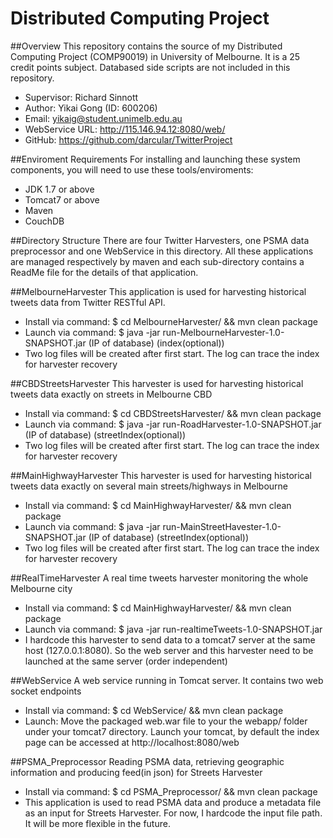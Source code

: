 Distributed Computing Project
==============

##Overview
This repository contains the source of my Distributed Computing Project (COMP90019) in University of Melbourne. It is a 25 credit points subject. Databased side scripts are not included in this repository.
- Supervisor: Richard Sinnott
- Author: Yikai Gong  (ID: 600206)  
- Email: yikaig@student.unimelb.edu.au
- WebService URL: http://115.146.94.12:8080/web/
- GitHub: https://github.com/darcular/TwitterProject

##Enviroment Requirements
For installing and launching these system components, you will need to use these tools/enviroments:
- JDK 1.7 or above
- Tomcat7 or above
- Maven
- CouchDB

##Directory Structure
There are four Twitter Harvesters, one PSMA data preprocessor and one WebService in this directory. All these applications are managed respectively by maven and each sub-directory contains a ReadMe file for the details of that application.

##MelbourneHarvester
This application is used for harvesting historical tweets data from Twitter RESTful API.
- Install via command: $ cd MelbourneHarvester/ && mvn clean package
- Launch via command: $ java -jar run-MelbourneHarvester-1.0-SNAPSHOT.jar (IP of database) (index(optional))
- Two log files will be created after first start. The log can trace the index for harvester recovery

##CBDStreetsHarvester
This harvester is used for harvesting historical tweets data exactly on streets in Melbourne CBD
- Install via command: $ cd CBDStreetsHarvester/ && mvn clean package
- Launch via command: $ java -jar run-RoadHarvester-1.0-SNAPSHOT.jar (IP of database) (streetIndex(optional))
- Two log files will be created after first start. The log can trace the index for harvester recovery

##MainHighwayHarvester
This harvester is used for harvesting historical tweets data exactly on several main streets/highways in Melbourne
- Install via command: $ cd MainHighwayHarvester/ && mvn clean package
- Launch via command: $ java -jar run-MainStreetHavester-1.0-SNAPSHOT.jar (IP of database) (streetIndex(optional))
- Two log files will be created after first start. The log can trace the index for harvester recovery

##RealTimeHarvester
A real time tweets harvester monitoring the whole Melbourne city
- Install via command: $ cd MainHighwayHarvester/ && mvn clean package
- Launch via command: $ java -jar run-realtimeTweets-1.0-SNAPSHOT.jar
- I hardcode this harvester to send data to a tomcat7 server at the same host (127.0.0.1:8080). So the web server and this harvester need to be launched at the same server (order independent)

##WebService
A web service running in Tomcat server. It contains two web socket endpoints
- Install via command: $ cd WebService/ && mvn clean package
- Launch: Move the packaged web.war file to your the webapp/ folder under your tomcat7 directory. Launch your tomcat, by default the index page can be accessed at http://localhost:8080/web
 
##PSMA_Preprocessor
Reading PSMA data, retrieving geographic information and producing feed(in json) for Streets Harvester
- Install via command: $ cd PSMA_Preprocessor/ && mvn clean package
- This application is used to read PSMA data and produce a metadata file as an input for Streets Harvester. For now, I hardcode the input file path. It will be more flexible in the future.









